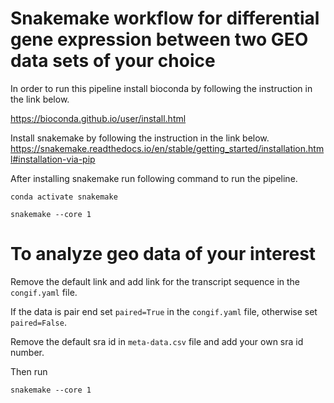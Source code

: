 # Snakemake workflow for differential gene expression between two GEO data sets of your choice

In order to run this pipeline install bioconda by following the instruction in the link below.

https://bioconda.github.io/user/install.html

Install snakemake by following the instruction in the link below.
https://snakemake.readthedocs.io/en/stable/getting_started/installation.html#installation-via-pip

After installing snakemake run following command to run the pipeline. 

```conda activate snakemake```

```snakemake --core 1```

# To analyze geo data of your interest
Remove the default link and add link for the transcript sequence in the ```congif.yaml``` file.

If the data is pair end set ```paired=True``` in the ```congif.yaml``` file, otherwise set ```paired=False```. 

Remove the default sra id in ```meta-data.csv``` file and add your own sra id number.

Then run

```snakemake --core 1```
